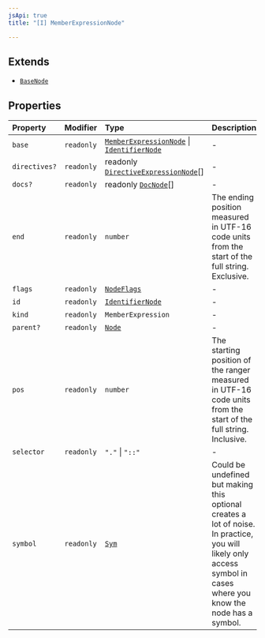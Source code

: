 ```yaml
---
jsApi: true
title: "[I] MemberExpressionNode"

---
```

## Extends

- [`BaseNode`](BaseNode.md)

## Properties

| Property | Modifier | Type | Description | Overrides | Inherited from |
| :------ | :------ | :------ | :------ | :------ | :------ |
| `base` | `readonly` | [`MemberExpressionNode`](MemberExpressionNode.md) \| [`IdentifierNode`](IdentifierNode.md) | - | - | - |
| `directives?` | `readonly` | readonly [`DirectiveExpressionNode`](DirectiveExpressionNode.md)[] | - | [`BaseNode`](BaseNode.md).`directives` | [`BaseNode`](BaseNode.md).`directives` |
| `docs?` | `readonly` | readonly [`DocNode`](DocNode.md)[] | - | [`BaseNode`](BaseNode.md).`docs` | [`BaseNode`](BaseNode.md).`docs` |
| `end` | `readonly` | `number` | The ending position measured in UTF-16 code units from the start of the full string. Exclusive. | [`BaseNode`](BaseNode.md).`end` | [`BaseNode`](BaseNode.md).`end` |
| `flags` | `readonly` | [`NodeFlags`](../enumerations/NodeFlags.md) | - | [`BaseNode`](BaseNode.md).`flags` | [`BaseNode`](BaseNode.md).`flags` |
| `id` | `readonly` | [`IdentifierNode`](IdentifierNode.md) | - | - | - |
| `kind` | `readonly` | `MemberExpression` | - | [`BaseNode`](BaseNode.md).`kind` | [`BaseNode`](BaseNode.md).`kind` |
| `parent?` | `readonly` | [`Node`](../type-aliases/Node.md) | - | [`BaseNode`](BaseNode.md).`parent` | [`BaseNode`](BaseNode.md).`parent` |
| `pos` | `readonly` | `number` | The starting position of the ranger measured in UTF-16 code units from the start of the full string. Inclusive. | [`BaseNode`](BaseNode.md).`pos` | [`BaseNode`](BaseNode.md).`pos` |
| `selector` | `readonly` | `"."` \| `"::"` | - | - | - |
| `symbol` | `readonly` | [`Sym`](Sym.md) | Could be undefined but making this optional creates a lot of noise. In practice, you will likely only access symbol in cases where you know the node has a symbol. | [`BaseNode`](BaseNode.md).`symbol` | [`BaseNode`](BaseNode.md).`symbol` |

